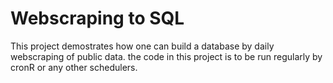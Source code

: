# Webscraping to SQL

This project demostrates how one can build a database by daily webscraping of public data. the code in this project is to be run regularly by cronR or any other schedulers. 


